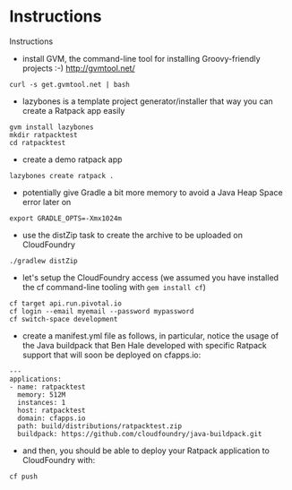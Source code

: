 Instructions
===============

Instructions

* install GVM, the command-line tool for installing Groovy-friendly projects :-) http://gvmtool.net/

```
curl -s get.gvmtool.net | bash
````

* lazybones is a template project generator/installer that way you can create a Ratpack app easily

```
gvm install lazybones
mkdir ratpacktest
cd ratpacktest
```

* create a demo ratpack app

```
lazybones create ratpack .
```

* potentially give Gradle a bit more memory to avoid a Java Heap Space error later on

```
export GRADLE_OPTS=-Xmx1024m
```

* use the distZip task to create the archive to be uploaded on CloudFoundry

```
./gradlew distZip
````

* let's setup the CloudFoundry access (we assumed you have installed the cf command-line tooling with `gem install cf`)

```
cf target api.run.pivotal.io
cf login --email myemail --password mypassword
cf switch-space development
```

* create a manifest.yml file as follows, in particular, notice the usage of the Java buildpack that Ben Hale developed with specific Ratpack support that will soon be deployed on cfapps.io:

```
---
applications:
- name: ratpacktest
  memory: 512M
  instances: 1
  host: ratpacktest
  domain: cfapps.io
  path: build/distributions/ratpacktest.zip
  buildpack: https://github.com/cloudfoundry/java-buildpack.git

```

* and then, you should be able to deploy your Ratpack application to CloudFoundry with:

```
cf push
```

